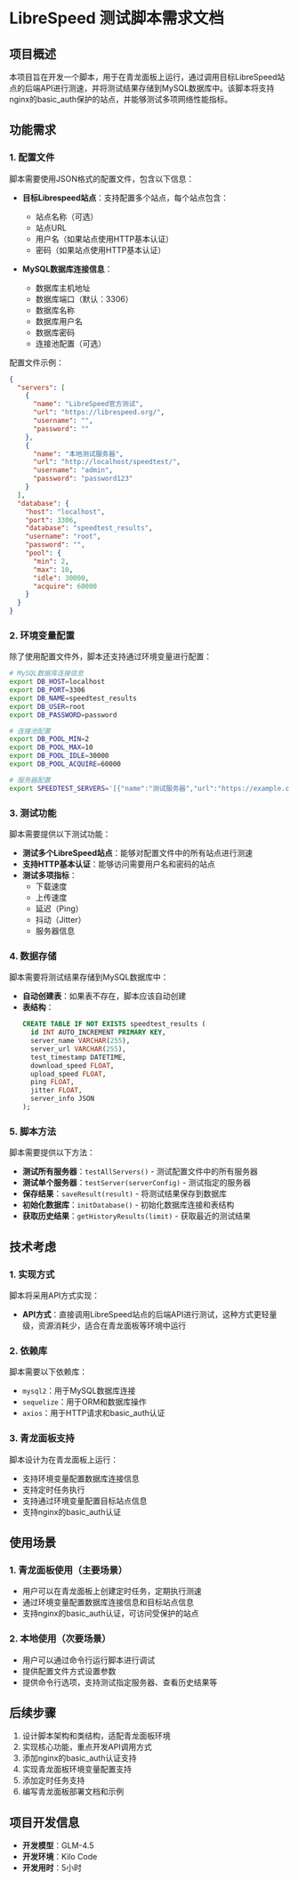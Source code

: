 # LibreSpeed 测试脚本需求文档

## 项目概述

本项目旨在开发一个脚本，用于在青龙面板上运行，通过调用目标LibreSpeed站点的后端API进行测速，并将测试结果存储到MySQL数据库中。该脚本将支持nginx的basic_auth保护的站点，并能够测试多项网络性能指标。

## 功能需求

### 1. 配置文件

脚本需要使用JSON格式的配置文件，包含以下信息：

- **目标Librespeed站点**：支持配置多个站点，每个站点包含：
  - 站点名称（可选）
  - 站点URL
  - 用户名（如果站点使用HTTP基本认证）
  - 密码（如果站点使用HTTP基本认证）

- **MySQL数据库连接信息**：
  - 数据库主机地址
  - 数据库端口（默认：3306）
  - 数据库名称
  - 数据库用户名
  - 数据库密码
  - 连接池配置（可选）

配置文件示例：
```json
{
  "servers": [
    {
      "name": "LibreSpeed官方测试",
      "url": "https://librespeed.org/",
      "username": "",
      "password": ""
    },
    {
      "name": "本地测试服务器",
      "url": "http://localhost/speedtest/",
      "username": "admin",
      "password": "password123"
    }
  ],
  "database": {
    "host": "localhost",
    "port": 3306,
    "database": "speedtest_results",
    "username": "root",
    "password": "",
    "pool": {
      "min": 2,
      "max": 10,
      "idle": 30000,
      "acquire": 60000
    }
  }
}
```

### 2. 环境变量配置

除了使用配置文件外，脚本还支持通过环境变量进行配置：

```bash
# MySQL数据库连接信息
export DB_HOST=localhost
export DB_PORT=3306
export DB_NAME=speedtest_results
export DB_USER=root
export DB_PASSWORD=password

# 连接池配置
export DB_POOL_MIN=2
export DB_POOL_MAX=10
export DB_POOL_IDLE=30000
export DB_POOL_ACQUIRE=60000

# 服务器配置
export SPEEDTEST_SERVERS='[{"name":"测试服务器","url":"https://example.com/","username":"","password":""}]'
```

### 3. 测试功能

脚本需要提供以下测试功能：

- **测试多个LibreSpeed站点**：能够对配置文件中的所有站点进行测速
- **支持HTTP基本认证**：能够访问需要用户名和密码的站点
- **测试多项指标**：
  - 下载速度
  - 上传速度
  - 延迟（Ping）
  - 抖动（Jitter）
  - 服务器信息

### 4. 数据存储

脚本需要将测试结果存储到MySQL数据库中：

- **自动创建表**：如果表不存在，脚本应该自动创建
- **表结构**：
  ```sql
  CREATE TABLE IF NOT EXISTS speedtest_results (
    id INT AUTO_INCREMENT PRIMARY KEY,
    server_name VARCHAR(255),
    server_url VARCHAR(255),
    test_timestamp DATETIME,
    download_speed FLOAT,
    upload_speed FLOAT,
    ping FLOAT,
    jitter FLOAT,
    server_info JSON
  );
  ```

### 5. 脚本方法

脚本需要提供以下方法：

- **测试所有服务器**：`testAllServers()` - 测试配置文件中的所有服务器
- **测试单个服务器**：`testServer(serverConfig)` - 测试指定的服务器
- **保存结果**：`saveResult(result)` - 将测试结果保存到数据库
- **初始化数据库**：`initDatabase()` - 初始化数据库连接和表结构
- **获取历史结果**：`getHistoryResults(limit)` - 获取最近的测试结果

## 技术考虑

### 1. 实现方式

脚本将采用API方式实现：

- **API方式**：直接调用LibreSpeed站点的后端API进行测试，这种方式更轻量级，资源消耗少，适合在青龙面板等环境中运行

### 2. 依赖库

脚本需要以下依赖库：

- `mysql2`：用于MySQL数据库连接
- `sequelize`：用于ORM和数据库操作
- `axios`：用于HTTP请求和basic_auth认证

### 3. 青龙面板支持

脚本设计为在青龙面板上运行：

- 支持环境变量配置数据库连接信息
- 支持定时任务执行
- 支持通过环境变量配置目标站点信息
- 支持nginx的basic_auth认证

## 使用场景

### 1. 青龙面板使用（主要场景）

- 用户可以在青龙面板上创建定时任务，定期执行测速
- 通过环境变量配置数据库连接信息和目标站点信息
- 支持nginx的basic_auth认证，可访问受保护的站点

### 2. 本地使用（次要场景）

- 用户可以通过命令行运行脚本进行调试
- 提供配置文件方式设置参数
- 提供命令行选项，支持测试指定服务器、查看历史结果等

## 后续步骤

1. 设计脚本架构和类结构，适配青龙面板环境
2. 实现核心功能，重点开发API调用方式
3. 添加nginx的basic_auth认证支持
4. 实现青龙面板环境变量配置支持
5. 添加定时任务支持
6. 编写青龙面板部署文档和示例

## 项目开发信息

- **开发模型**：GLM-4.5
- **开发环境**：Kilo Code
- **开发用时**：5小时